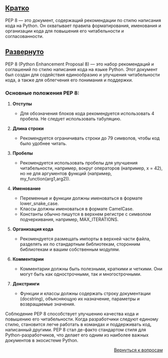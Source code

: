 ## <u>Кратко</u>

PEP 8 — это документ, содержащий рекомендации по стилю написания кода на Python. Он охватывает правила форматирования,
именования и организации кода для повышения его читабельности и согласованности.

## <u>Развернуто</u>

PEP 8 (Python Enhancement Proposal 8) — это набор рекомендаций и соглашений по стилю написания кода на языке Python.
Этот документ был создан для содействия единообразию и улучшения читабельности кода, а также для облегчения его
понимания и поддержки.

### Основные положения PEP 8:

1. **Отступы**
    - Для обозначения блоков кода рекомендуется использовать 4 пробела. Не следует использовать табуляцию.

2. **Длина строки**
    - Рекомендуется ограничивать строки до 79 символов, чтобы код было удобнее читать.

3. **Пробелы**
    - Рекомендуется использовать пробелы для улучшения читабельности, например, вокруг операторов (например, x = 42), но
      не для аргументов функций (например, my_function(arg1,arg2)).

4. **Именование**
    - Переменные и функции должны именоваться в формате lower_snake_case.
    - Классы должны именоваться в формате CamelCase.
    - Константы обычно пишутся в верхнем регистре с символом подчеркивания, например, MAX_ITERATIONS.

5. **Организация кода**
    - Рекомендуется размещать импорты в верхней части файла, разделять их по стандартным библиотекам, сторонним
      библиотекам и вашим собственным модулям.

6. **Комментарии**
    - Комментарии должны быть полезными, краткими и четкими. Они могут быть как однострочными, так и многострочными.

7. **Докстринги**
    - Функции и классы должны содержать строку документации (docstring), объясняющую их назначение, параметры и
      возвращаемые значения.

Соблюдение PEP 8 способствует улучшению качества кода и повышению его читабельности. Когда разработчики следуют единому
стилю, становится легче работать в командах и поддерживать код, написанный другими. PEP 8 стал де-факто стандартом
стиля для Python-разработчиков, что делает его одним из наиболее важных документов в экосистеме Python.

<div align="right">

[Вернуться к вопросам](../Вопросы.md)

</div>
